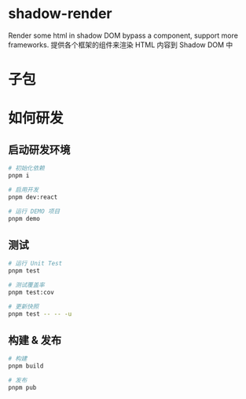 # shadow-render

Render some html in shadow DOM bypass a component, support more frameworks.
提供各个框架的组件来渲染 HTML 内容到 Shadow DOM 中

# 子包

# 如何研发

## 启动研发环境

```bash
# 初始化依赖
pnpm i

# 启用开发
pnpm dev:react

# 运行 DEMO 项目
pnpm demo
```

## 测试

```bash
# 运行 Unit Test
pnpm test

# 测试覆盖率
pnpm test:cov

# 更新快照
pnpm test -- -- -u
```

## 构建 & 发布

```bash
# 构建
pnpm build

# 发布
pnpm pub
```
